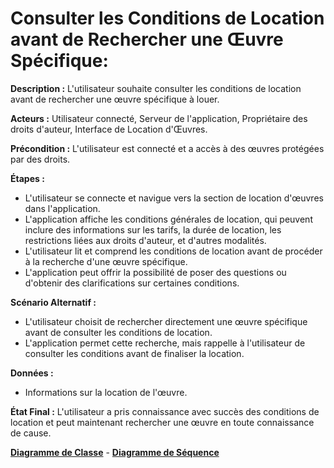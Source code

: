 # Consulter les Conditions de Location avant de Rechercher une Œuvre Spécifique:

  **Description :** L'utilisateur souhaite consulter les conditions de location avant de rechercher une œuvre spécifique à louer.

  **Acteurs :** Utilisateur connecté, Serveur de l'application, Propriétaire des droits d'auteur, Interface de Location d'Œuvres.

  **Précondition :** L'utilisateur est connecté et a accès à des œuvres protégées par des droits.

  **Étapes :**

  - L'utilisateur se connecte et navigue vers la section de location d'œuvres dans l'application.
  - L'application affiche les conditions générales de location, qui peuvent inclure des informations sur les tarifs, la durée de location, les restrictions liées aux droits d'auteur, et d'autres modalités.
  - L'utilisateur lit et comprend les conditions de location avant de procéder à la recherche d'une œuvre spécifique.
  - L'application peut offrir la possibilité de poser des questions ou d'obtenir des clarifications sur certaines conditions.

  **Scénario Alternatif :**
  - L'utilisateur choisit de rechercher directement une œuvre spécifique avant de consulter les conditions de location.
  - L'application permet cette recherche, mais rappelle à l'utilisateur de consulter les conditions avant de finaliser la location.

  **Données :**
  - Informations sur la location de l'œuvre.

  **État Final :** L'utilisateur a pris connaissance avec succès des conditions de location et peut maintenant rechercher une œuvre en toute connaissance de cause.

[**Diagramme de Classe**](../Diagramme/sc10_c.jpg) - [**Diagramme de Séquence**](../Diagramme/sc10_sq.jpg) 
